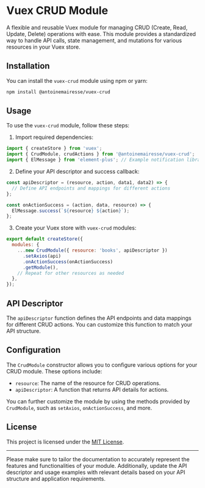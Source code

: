 # Vuex CRUD Module

A flexible and reusable Vuex module for managing CRUD (Create, Read, Update, Delete) operations with ease. This module provides a standardized way to handle API calls, state management, and mutations for various resources in your Vuex store.

## Installation

You can install the `vuex-crud` module using npm or yarn:

```bash
npm install @antoinemairesse/vuex-crud
```

## Usage

To use the `vuex-crud` module, follow these steps:

1. Import required dependencies:

```javascript
import { createStore } from 'vuex';
import { CrudModule, crudActions } from '@antoinemairesse/vuex-crud';
import { ElMessage } from 'element-plus'; // Example notification library
```

2. Define your API descriptor and success callback:

```javascript
const apiDescriptor = (resource, action, data1, data2) => {
  // Define API endpoints and mappings for different actions
};

const onActionSuccess = (action, data, resource) => {
  ElMessage.success(`${resource} ${action}`);
};
```

3. Create your Vuex store with `vuex-crud` modules:

```javascript
export default createStore({
  modules: {
    ...new CrudModule({ resource: 'books', apiDescriptor })
      .setAxios(api)
      .onActionSuccess(onActionSuccess)
      .getModule(),
    // Repeat for other resources as needed
  },
});
```

## API Descriptor

The `apiDescriptor` function defines the API endpoints and data mappings for different CRUD actions. You can customize this function to match your API structure.

## Configuration

The `CrudModule` constructor allows you to configure various options for your CRUD module. These options include:

- `resource`: The name of the resource for CRUD operations.
- `apiDescriptor`: A function that returns API details for actions.

You can further customize the module by using the methods provided by `CrudModule`, such as `setAxios`, `onActionSuccess`, and more.

## License

This project is licensed under the [MIT License](LICENSE).

---

Please make sure to tailor the documentation to accurately represent the features and functionalities of your module. Additionally, update the API descriptor and usage examples with relevant details based on your API structure and application requirements.